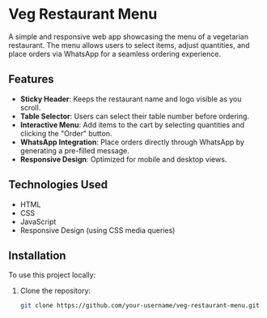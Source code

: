# Veg Restaurant Menu

A simple and responsive web app showcasing the menu of a vegetarian restaurant. The menu allows users to select items, adjust quantities, and place orders via WhatsApp for a seamless ordering experience.

## Features

- **Sticky Header**: Keeps the restaurant name and logo visible as you scroll.
- **Table Selector**: Users can select their table number before ordering.
- **Interactive Menu**: Add items to the cart by selecting quantities and clicking the "Order" button.
- **WhatsApp Integration**: Place orders directly through WhatsApp by generating a pre-filled message.
- **Responsive Design**: Optimized for mobile and desktop views.

## Technologies Used

- HTML
- CSS
- JavaScript
- Responsive Design (using CSS media queries)

## Installation

To use this project locally:

1. Clone the repository:
   ```bash
   git clone https://github.com/your-username/veg-restaurant-menu.git
